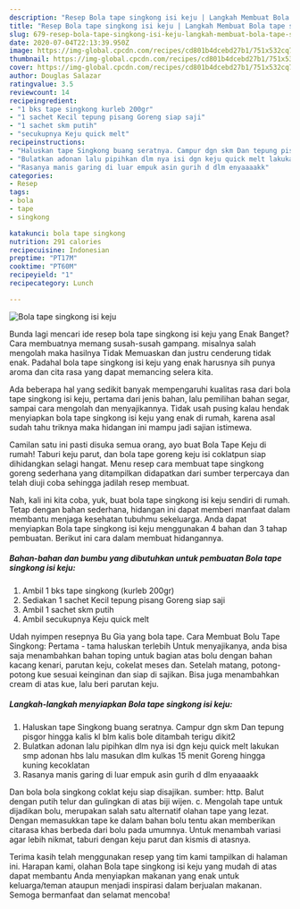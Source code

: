 ```yaml
---
description: "Resep Bola tape singkong isi keju | Langkah Membuat Bola tape singkong isi keju Yang Sedap"
title: "Resep Bola tape singkong isi keju | Langkah Membuat Bola tape singkong isi keju Yang Sedap"
slug: 679-resep-bola-tape-singkong-isi-keju-langkah-membuat-bola-tape-singkong-isi-keju-yang-sedap
date: 2020-07-04T22:13:39.950Z
image: https://img-global.cpcdn.com/recipes/cd801b4dcebd27b1/751x532cq70/bola-tape-singkong-isi-keju-foto-resep-utama.jpg
thumbnail: https://img-global.cpcdn.com/recipes/cd801b4dcebd27b1/751x532cq70/bola-tape-singkong-isi-keju-foto-resep-utama.jpg
cover: https://img-global.cpcdn.com/recipes/cd801b4dcebd27b1/751x532cq70/bola-tape-singkong-isi-keju-foto-resep-utama.jpg
author: Douglas Salazar
ratingvalue: 3.5
reviewcount: 14
recipeingredient:
- "1 bks tape singkong kurleb 200gr"
- "1 sachet Kecil tepung pisang Goreng siap saji"
- "1 sachet skm putih"
- "secukupnya Keju quick melt"
recipeinstructions:
- "Haluskan tape Singkong buang seratnya. Campur dgn skm Dan tepung pisgor hingga kalis kl blm kalis bole ditambah terigu dikit2"
- "Bulatkan adonan lalu pipihkan dlm nya isi dgn keju quick melt lakukan smp adonan hbs lalu masukan dlm kulkas 15 menit Goreng hingga kuning kecoklatan"
- "Rasanya manis garing di luar empuk asin gurih d dlm enyaaaakk"
categories:
- Resep
tags:
- bola
- tape
- singkong

katakunci: bola tape singkong 
nutrition: 291 calories
recipecuisine: Indonesian
preptime: "PT17M"
cooktime: "PT60M"
recipeyield: "1"
recipecategory: Lunch

---
```



![Bola tape singkong isi keju](https://img-global.cpcdn.com/recipes/cd801b4dcebd27b1/751x532cq70/bola-tape-singkong-isi-keju-foto-resep-utama.jpg)

Bunda lagi mencari ide resep bola tape singkong isi keju yang Enak Banget? Cara membuatnya memang susah-susah gampang. misalnya salah mengolah maka hasilnya Tidak Memuaskan dan justru cenderung tidak enak. Padahal bola tape singkong isi keju yang enak harusnya sih punya aroma dan cita rasa yang dapat memancing selera kita.

Ada beberapa hal yang sedikit banyak mempengaruhi kualitas rasa dari bola tape singkong isi keju, pertama dari jenis bahan, lalu pemilihan bahan segar, sampai cara mengolah dan menyajikannya. Tidak usah pusing kalau hendak menyiapkan bola tape singkong isi keju yang enak di rumah, karena asal sudah tahu triknya maka hidangan ini mampu jadi sajian istimewa.

Camilan satu ini pasti disuka semua orang, ayo buat Bola Tape Keju di rumah! Taburi keju parut, dan bola tape goreng keju isi coklatpun siap dihidangkan selagi hangat. Menu resep cara membuat tape singkong goreng sederhana yang ditampilkan didapatkan dari sumber terpercaya dan telah diuji coba sehingga jadilah resep membuat.


Nah, kali ini kita coba, yuk, buat bola tape singkong isi keju sendiri di rumah. Tetap dengan bahan sederhana, hidangan ini dapat memberi manfaat dalam membantu menjaga kesehatan tubuhmu sekeluarga. Anda dapat menyiapkan Bola tape singkong isi keju menggunakan 4 bahan dan 3 tahap pembuatan. Berikut ini cara dalam membuat hidangannya.

<!--inarticleads1-->

##### Bahan-bahan dan bumbu yang dibutuhkan untuk pembuatan Bola tape singkong isi keju:

1. Ambil 1 bks tape singkong (kurleb 200gr)
1. Sediakan 1 sachet Kecil tepung pisang Goreng siap saji
1. Ambil 1 sachet skm putih
1. Ambil secukupnya Keju quick melt


Udah nyimpen resepnya Bu Gia yang bola tape. Cara Membuat Bolu Tape Singkong: Pertama - tama haluskan terlebih Untuk menyajikanya, anda bisa saja menambahkan bahan toping untuk bagian atas bolu dengan bahan kacang kenari, parutan keju, cokelat meses dan. Setelah matang, potong-potong kue sesuai keinginan dan siap di sajikan. Bisa juga menambahkan cream di atas kue, lalu beri parutan keju. 

<!--inarticleads2-->

##### Langkah-langkah menyiapkan Bola tape singkong isi keju:

1. Haluskan tape Singkong buang seratnya. Campur dgn skm Dan tepung pisgor hingga kalis kl blm kalis bole ditambah terigu dikit2
1. Bulatkan adonan lalu pipihkan dlm nya isi dgn keju quick melt lakukan smp adonan hbs lalu masukan dlm kulkas 15 menit Goreng hingga kuning kecoklatan
1. Rasanya manis garing di luar empuk asin gurih d dlm enyaaaakk


Dan bola bola singkong coklat keju siap disajikan. sumber: http. Balut dengan putih telur dan gulingkan di atas biji wijen. c. Mengolah tape untuk dijadikan bolu, merupakan salah satu alternatif olahan tape yang lezat. Dengan memasukkan tape ke dalam bahan bolu tentu akan memberikan citarasa khas berbeda dari bolu pada umumnya. Untuk menambah variasi agar lebih nikmat, taburi dengan keju parut dan kismis di atasnya. 

Terima kasih telah menggunakan resep yang tim kami tampilkan di halaman ini. Harapan kami, olahan Bola tape singkong isi keju yang mudah di atas dapat membantu Anda menyiapkan makanan yang enak untuk keluarga/teman ataupun menjadi inspirasi dalam berjualan makanan. Semoga bermanfaat dan selamat mencoba!
